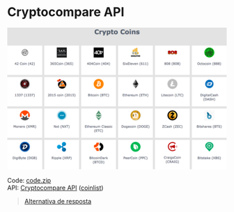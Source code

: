 # Cryptocompare API

![](assets/layout.png)

Code: [code.zip](code.zip)<br>
API: [Cryptocompare API](https://www.cryptocompare.com/api/) ([coinlist](https://www.cryptocompare.com/api/data/coinlist/))

> [Alternativa de resposta](code-response/)